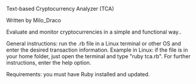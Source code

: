 Text-based Cryptocurrency Analyzer (TCA)

Written by Milo_Draco

Evaluate and monitor cryptocurrencies in a simple and functional way..

General instructions: run the .rb file in a Linux terminal or other OS and enter the desired transaction information. Example in Linux: if the file is in your home folder, just open the terminal and type "ruby tca.rb". For further instructions, enter the help option.

Requirements: you must have Ruby installed and updated.
